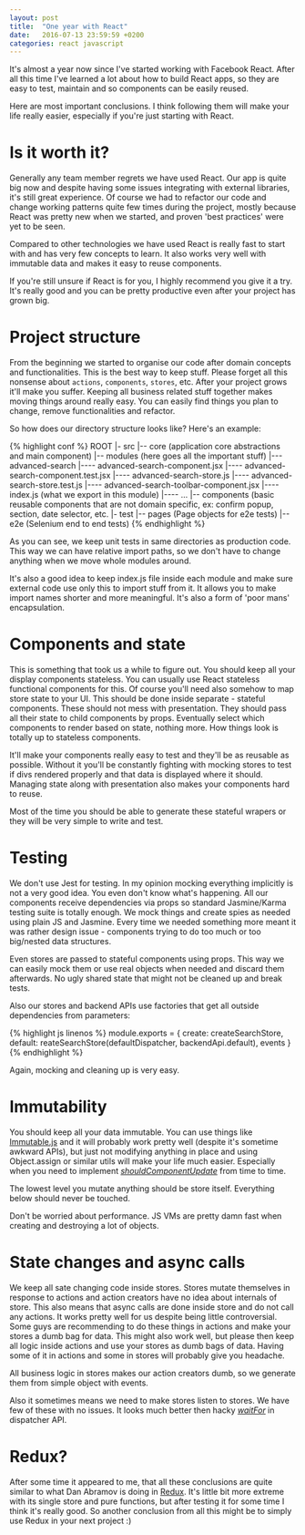 ```yaml
---
layout: post
title:  "One year with React"
date:   2016-07-13 23:59:59 +0200
categories: react javascript
---
```

It's almost a year now since I've started working with Facebook React. After all this time I've learned a lot about how to build React apps, so they are easy to test, maintain and so components can be easily reused.

Here are most important conclusions. I think following them will make your life really easier, especially if you're just starting with React.

# Is it worth it?

Generally any team member regrets we have used React. Our app is quite big now and despite having some issues integrating with external libraries, it's still great experience. Of course we had to refactor our code and change working patterns quite few times during the project, mostly because React was pretty new when we started, and proven 'best practices' were yet to be seen.

Compared to other technologies we have used React is really fast to start with and has very few concepts to learn. It also works very well with immutable data and makes it easy to reuse components.

If you're still unsure if React is for you, I highly recommend you give it a try. It's really good and you can be pretty productive even after your project has grown big.

# Project structure

From the beginning we started to organise our code after domain concepts and functionalities. This is the best way to keep stuff. Please forget all this nonsense about `actions`, `components`, `stores`, etc. After your project grows it'll make you suffer. Keeping all business related stuff together makes moving things around really easy. You can easily find things you plan to change, remove functionalities and refactor.

So how does our directory structure looks like? Here's an example:

{% highlight conf %}
ROOT
|- src
|-- core (application core abstractions and main component)
|-- modules (here goes all the important stuff)
|--- advanced-search
|---- advanced-search-component.jsx
|---- advanced-search-component.test.jsx
|---- advanced-search-store.js
|---- advanced-search-store.test.js
|---- advanced-search-toolbar-component.jsx
|---- index.js (what we export in this module)
|---- ...
|-- components (basic reusable components that are not domain specific, ex: confirm popup, section, date selector, etc.
|- test
|-- pages (Page objects for e2e tests)
|-- e2e (Selenium end to end tests)
{% endhighlight %}


As you can see, we keep unit tests in same directories as production code. This way we can have relative import paths, so we don't have to change anything when we move whole modules around.

It's also a good idea to keep index.js file inside each module and make sure external code use only this to import stuff from it. It allows you to make import names shorter and more meaningful. It's also a form of 'poor mans' encapsulation.

# Components and state
This is something that took us a while to figure out. You should keep all your display components stateless. You can usually use React stateless functional components for this. Of course you'll need also somehow to map store state to your UI. This should be done inside separate - stateful components. These should not mess with presentation. They should pass all their state to child components by props. Eventually select which components to render based on state, nothing more. How things look is totally up to stateless components. 

It'll make your components really easy to test and they'll be as reusable as possible. Without it you'll be constantly fighting with mocking stores to test if divs rendered properly and that data is displayed where it should. Managing state along with presentation also makes your components hard to reuse.

Most of the time you should be able to generate these stateful wrapers or they will be very simple to write and test.

# Testing

We don't use Jest for testing. In my opinion mocking everything implicitly is not a very good idea. You even don't know what's happening. All our components receive dependencies via props so standard Jasmine/Karma testing suite is totally enough. We mock things and create spies as needed using plain JS and Jasmine. Every time we needed something more meant it was rather design issue - components trying to do too much or too big/nested data structures.

Even stores are passed to stateful components using props. This way we can easily mock them or use real objects when needed and discard them afterwards. No ugly shared state that might not be cleaned up and break tests.

Also our stores and backend APIs use factories that get all outside dependencies from parameters:

{% highlight js linenos %}
module.exports = {
  create: createSearchStore,
  default: reateSearchStore(defaultDispatcher, backendApi.default),
  events
}
{% endhighlight %}

Again, mocking and cleaning up is very easy.

# Immutability
You should keep all your data immutable. You can use things like [Immutable.js](https://facebook.github.io/immutable-js/) and it will probably work pretty well (despite it's sometime awkward APIs), but just not modifying anything in place and using Object.assign or similar utils will make your life much easier. Especially when you need to implement _[shouldComponentUpdate](https://facebook.github.io/react/docs/component-specs.html#updating-shouldcomponentupdate)_ from time to time.

The lowest level you mutate anything should be store itself. Everything below should never be touched.

Don't be worried about performance. JS VMs are pretty damn fast when creating and destroying a lot of objects.

# State changes and async calls
We keep all sate changing code inside stores. Stores mutate themselves in response to actions and action creators have no idea about internals of store. This also means that async calls are done inside store and do not call any actions. It works pretty well for us despite being little controversial. Some guys are recommending to do these things in actions and make your stores a dumb bag for data. This might also work well, but please then keep all logic inside actions and use your stores as dumb bags of data. Having some of it in actions and some in stores will probably give you headache.

All business logic in stores makes our action creators dumb, so we generate them from simple object with events.

Also it sometimes means we need to make stores listen to stores. We have few of these with no issues. It looks much better then hacky _[waitFor](https://facebook.github.io/flux/docs/dispatcher.html#api)_ in dispatcher API.

# Redux?
After some time it appeared to me, that all these conclusions are quite similar to what Dan Abramov is doing in [Redux](http://redux.js.org). It's little bit more extreme with its single store and pure functions, but after testing it for some time I think it's really good. So another conclusion from all this might be to simply use Redux in your next project :)
